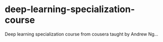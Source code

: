 # deep-learning-specialization-course
Deep learning specialization course from cousera taught by Andrew Ng...
